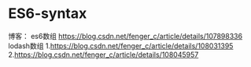# ES6-syntax

博客： 
es6数组     https://blog.csdn.net/fenger_c/article/details/107898336
lodash数组  1.https://blog.csdn.net/fenger_c/article/details/108031395
           2.https://blog.csdn.net/fenger_c/article/details/108045957